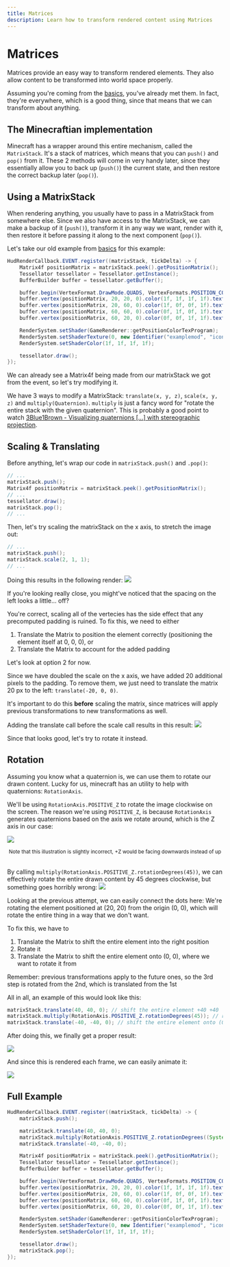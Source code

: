 ```yaml
---
title: Matrices
description: Learn how to transform rendered content using Matrices
---
```


# Matrices

Matrices provide an easy way to transform rendered elements. They also allow content to be transformed into world space properly.

Assuming you're coming from the [basics](/rendering/basics), you've already met them. In fact, they're everywhere, which is a good thing, since that means that we can transform about anything.

## The Minecraftian implementation
Minecraft has a wrapper around this entire mechanism, called the `MatrixStack`. It's a stack of matrices, which means that you can `push()` and `pop()` from it. These 2 methods will come in very handy later, since they essentially allow you to back up (`push()`) the current state, and then restore the correct backup later (`pop()`).

## Using a MatrixStack
When rendering anything, you usually have to pass in a MatrixStack from somewhere else. Since we also have access to the MatrixStack, we can make a backup of it (`push()`), transform it in any way we want, render with it, then restore it before passing it along to the next component (`pop()`).

Let's take our old example from [basics](/rendering/basics) for this example:

```java
HudRenderCallback.EVENT.register((matrixStack, tickDelta) -> {
    Matrix4f positionMatrix = matrixStack.peek().getPositionMatrix();
    Tessellator tessellator = Tessellator.getInstance();
    BufferBuilder buffer = tessellator.getBuffer();

    buffer.begin(VertexFormat.DrawMode.QUADS, VertexFormats.POSITION_COLOR_TEXTURE);
    buffer.vertex(positionMatrix, 20, 20, 0).color(1f, 1f, 1f, 1f).texture(0f, 0f).next();
    buffer.vertex(positionMatrix, 20, 60, 0).color(1f, 0f, 0f, 1f).texture(0f, 1f).next();
    buffer.vertex(positionMatrix, 60, 60, 0).color(0f, 1f, 0f, 1f).texture(1f, 1f).next();
    buffer.vertex(positionMatrix, 60, 20, 0).color(0f, 0f, 1f, 1f).texture(1f, 0f).next();

    RenderSystem.setShader(GameRenderer::getPositionColorTexProgram);
    RenderSystem.setShaderTexture(0, new Identifier("examplemod", "icon.png"));
    RenderSystem.setShaderColor(1f, 1f, 1f, 1f);

    tessellator.draw();
});
```

We can already see a Matrix4f being made from our matrixStack we got from the event, so let's try modifying it.

We have 3 ways to modify a MatrixStack: `translate(x, y, z)`, `scale(x, y, z)` and `multiply(Quaternion)`. `multiply` is just a fancy word for "rotate the entire stack with the given quaternion". This is probably a good point to watch [3Blue1Brown - Visualizing quaternions [...] with stereographic projection](https://www.youtube.com/watch?v=d4EgbgTm0Bg).

## Scaling & Translating

Before anything, let's wrap our code in `matrixStack.push()` and `.pop()`:

```java
// ...
matrixStack.push();
Matrix4f positionMatrix = matrixStack.peek().getPositionMatrix();
// ...
tessellator.draw();
matrixStack.pop();
// ...
```

Then, let's try scaling the matrixStack on the x axis, to stretch the image out:

```java
// ...
matrixStack.push();
matrixStack.scale(2, 1, 1);
// ...
```

Doing this results in the following render:
![](/rendering/matrices_0.png)

If you're looking really close, you might've noticed that the spacing on the left looks a little... off?

You're correct, scaling all of the vertecies has the side effect that any precomputed padding is ruined. To fix this, we need to either
1. Translate the Matrix to position the element correctly (positioning the element itself at 0, 0, 0), or
2. Translate the Matrix to account for the added padding

Let's look at option 2 for now.

Since we have doubled the scale on the x axis, we have added 20 additional pixels to the padding. To remove them, we just need to translate the matrix 20 px to the left: `translate(-20, 0, 0)`.

It's important to do this **before** scaling the matrix, since matrices will apply previous transformations to new transformations as well.

Adding the translate call before the scale call results in this result:
![](/rendering/matrices_1.png)

Since that looks good, let's try to rotate it instead.

## Rotation

Assuming you know what a quaternion is, we can use them to rotate our drawn content. Lucky for us, minecraft has an utility to help with quaternions: `RotationAxis`.

We'll be using `RotationAxis.POSITIVE_Z` to rotate the image clockwise on the screen. The reason we're using `POSITIVE_Z`, is because `RotationAxis` generates quaternions based on the axis we rotate around, which is the Z axis in our case:

![](/rendering/matrices_5.png)

<div align="center">
    <small>Note that this illustration is slightly incorrect, +Z would be facing downwards instead of up</small>
</div>
<br>

By calling `multiply(RotationAxis.POSITIVE_Z.rotationDegrees(45))`, we can effectively rotate the entire drawn content by 45 degrees clockwise, but something goes horribly wrong:
![](/rendering/matrices_2.png)

Looking at the previous attempt, we can easily connect the dots here: We're rotating the element positioned at (20, 20) from the origin (0, 0), which will rotate the entire thing in a way that we don't want.

To fix this, we have to
1. Translate the Matrix to shift the entire element into the right position
2. Rotate it
3. Translate the Matrix to shift the entire element onto (0, 0), where we want to rotate it from

Remember: previous transformations apply to the future ones, so the 3rd step is rotated from the 2nd, which is translated from the 1st

All in all, an example of this would look like this:

```java
matrixStack.translate(40, 40, 0); // shift the entire element +40 +40
matrixStack.multiply(RotationAxis.POSITIVE_Z.rotationDegrees(45)); // rotate
matrixStack.translate(-40, -40, 0); // shift the entire element onto (0, 0) in the center
```

After doing this, we finally get a proper result:

![](/rendering/matrices_3.png)

And since this is rendered each frame, we can easily animate it:

![](/rendering/matrices_4.webp)

## Full Example

```java
HudRenderCallback.EVENT.register((matrixStack, tickDelta) -> {
    matrixStack.push();

    matrixStack.translate(40, 40, 0);
    matrixStack.multiply(RotationAxis.POSITIVE_Z.rotationDegrees((System.currentTimeMillis() % 5000) / 5000f * 360f));
    matrixStack.translate(-40, -40, 0);

    Matrix4f positionMatrix = matrixStack.peek().getPositionMatrix();
    Tessellator tessellator = Tessellator.getInstance();
    BufferBuilder buffer = tessellator.getBuffer();

    buffer.begin(VertexFormat.DrawMode.QUADS, VertexFormats.POSITION_COLOR_TEXTURE);
    buffer.vertex(positionMatrix, 20, 20, 0).color(1f, 1f, 1f, 1f).texture(0f, 0f).next();
    buffer.vertex(positionMatrix, 20, 60, 0).color(1f, 0f, 0f, 1f).texture(0f, 1f).next();
    buffer.vertex(positionMatrix, 60, 60, 0).color(0f, 1f, 0f, 1f).texture(1f, 1f).next();
    buffer.vertex(positionMatrix, 60, 20, 0).color(0f, 0f, 1f, 1f).texture(1f, 0f).next();

    RenderSystem.setShader(GameRenderer::getPositionColorTexProgram);
    RenderSystem.setShaderTexture(0, new Identifier("examplemod", "icon.png"));
    RenderSystem.setShaderColor(1f, 1f, 1f, 1f);

    tessellator.draw();
    matrixStack.pop();
});
```